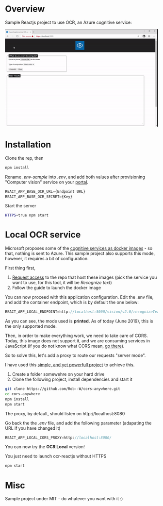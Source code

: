 # Overview

Sample Reactjs project to use OCR, an Azure cognitive service:

![Demo](./doc/demo.gif)

# Installation

Clone the rep, then

```sh
npm install
```

Rename *.env-sample* into *.env*, and add both values after provisioning "Computer vision" service on your [portal](https://portal.azure.com).

```js
REACT_APP_BASE_OCR_URL={Endpoint URL}
REACT_APP_BASE_OCR_SECRET={Key}
```

Start the server

```sh
HTTPS=true npm start
```

# Local OCR service

Microsoft proposes some of the [cognitive services as docker images](https://docs.microsoft.com/en-us/azure/cognitive-services/cognitive-services-container-supportà) - so that, nothing is sent to Azure. This sample project also supports this mode, however, it requires a bit of configuration.

First thing first,
1. [Request access](https://docs.microsoft.com/en-us/azure/cognitive-services/cognitive-services-container-support#container-availability-in-azure-cognitive-services) to the repo that host these images (pick the service you want to use, for this tool, it will be *Recognize text*)
2. Follow the guide to launch the docker image

You can now proceed with this application configuration. Edit the .env file, and add the container endpoint, which is by default the one below:

```js
REACT_APP_LOCAL_ENDPOINT=http://localhost:5000/vision/v2.0/recognizeTextDirect?mode=printed
```

As you can see, the mode used is **printed**. As of today (June 2019), this is the only supported mode.

Then, in order to make everything work, we need to take care of CORS. Today, this image does not support it, and we are consuming services in JavaScript (if you do not know what CORS mean, [go there](https://fr.wikipedia.org/wiki/Cross-origin_resource_sharingà)).

So to solve this, let's add a proxy to route our requests "server mode".

I have used this [simple, and yet powerfull project](https://github.com/Rob--W/cors-anywhere) to achieve this.

1. Create a folder somewehre on your hard drive
2. Clone the following project, install dependencies and start it

```sh
git clone https://github.com/Rob--W/cors-anywhere.git
cd cors-anywhere
npm install
npm start
```

The proxy, by default, should listen on http://localhost:8080

Go back the the *.env* file, and add the following parameter (adapating the URL if you have changed it)

```js
REACT_APP_LOCAL_CORS_PROXY=http://localhost:8080/
```

You can now try the **OCR Local** version!

You just need to launch ocr-reactjs without HTTPS

```sh
npm start
```

# Misc

Sample project under MIT - do whatever you want with it :)